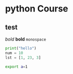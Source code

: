 # python Course

## test

*bold* **bold** `monospace `

```python
print("hello")
num = 10
lst = [1, 23, 3]
```

```bash 
export a=1
```
